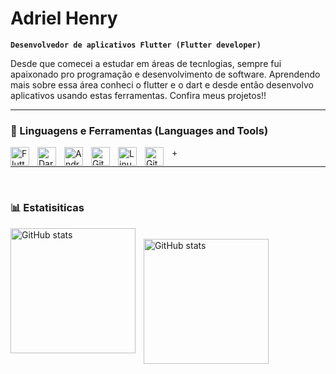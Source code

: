 # Adriel Henry

**`Desenvolvedor de aplicativos Flutter (Flutter developer)`**

Desde que comecei a estudar em áreas de tecnlogias, sempre fui apaixonado pro programação e desenvolvimento de software. Aprendendo mais sobre essa área conheci o flutter e o dart e desde então desenvolvo aplicativos usando estas ferramentas. Confira meus projetos!! 

---

### 🧰 Linguagens e Ferramentas  (Languages and Tools) 

<img align="left" alt="Flutter" width="30px" style="padding-right:10px;" src="https://cdn.jsdelivr.net/gh/devicons/devicon@latest/icons/flutter/flutter-original.svg" />
<img align="left" alt="Dart" width="30px" style="padding-right:10px;" src="https://cdn.jsdelivr.net/gh/devicons/devicon@latest/icons/dart/dart-original.svg" />
<img align="left" alt="Android" width="30px" style="padding-right:10px;" src="https://cdn.jsdelivr.net/gh/devicons/devicon@latest/icons/androidstudio/androidstudio-original.svg" />
<img align="left" alt="Git" width="30px" style="padding-right:10px;" src="https://cdn.jsdelivr.net/gh/devicons/devicon/icons/git/git-original.svg" />
<img align="left" alt="Linux" width="30px" style="padding-right:10px;" src="https://cdn.jsdelivr.net/gh/devicons/devicon/icons/linux/linux-original.svg" />
<img align="left" alt="GitHub" width="30px" style="padding-right:10px;" src="https://cdn.jsdelivr.net/gh/devicons/devicon/icons/github/github-original.svg" />


+<hr>
<br>

### 📊 Estatisiticas

<p>
<img align="left" alt="GitHub stats" height="200px" style="padding-right:10px;" src="https://github-readme-stats.vercel.app/api?username=adrielhenry33&show_icons=true&theme=tokyonight&include_all_commits=true&locale=pt-br" />

<br>

<img align="left" alt="GitHub stats" height="200px" style="padding-right:10px;" src="https://github-readme-stats.vercel.app/api/top-langs/?username=adrielhenry33&theme=tokyonight&layout=compact&custom_title=Tecnlogias&langs_count=9" />



